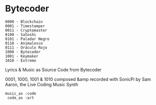 # Bytecoder

````
0000 - Blockchain
0001 - Timestamper
0011 - Cryptomaster
0100 - Satoshi
0101 - Paladar Negro
0110 - Animalesco
0111 - Oráculo Rojo
1000 - Bytecoder
1001 - Keymaker
1010 - Extremo
````

Lyrics &amp; Music as Source Code from Bytecoder <br>

0001, 1000, 1001 &amp; 1010 composed &amp recorded with SonicPi by Sam Aaron, the Live Coding Music Synth

````
music_as :code 
 code_as :art 
````